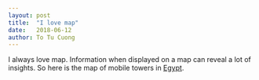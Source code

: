 ```yaml
---
layout: post
title:  "I love map"
date:   2018-06-12
author: To Tu Cuong
---
```

I always love map. Information when displayed on a map can reveal a lot of insights. So here is the map of mobile towers in [Egypt](/pages/demos/towers.html).